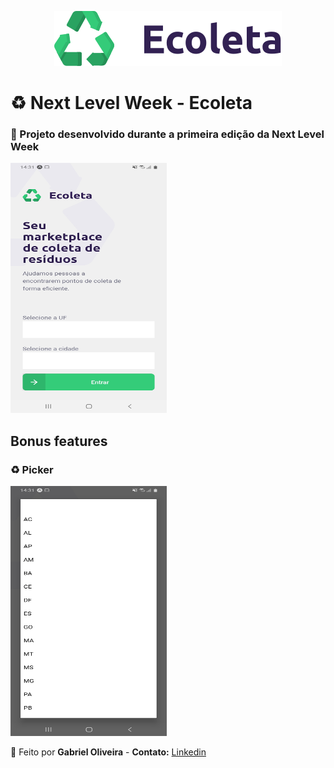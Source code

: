 <p align="center">
  <img src="../../.github/ecoleta/logo.svg">
</p>

# :recycle: Next Level Week - Ecoleta
### :rocket: Projeto desenvolvido durante a primeira edição da Next Level Week

<img src="../../.github/ecoleta/home.jpeg" width="250" height="400">

## Bonus features

### :recycle: Picker

<img src="../../.github/ecoleta/picker.jpeg" width="250" height="400">

:construction_worker: Feito por **Gabriel Oliveira** - **Contato:** <a href="https://www.linkedin.com/in/gabriel-jos%C3%A9-de-oliveira-633962197/">Linkedin</a>
